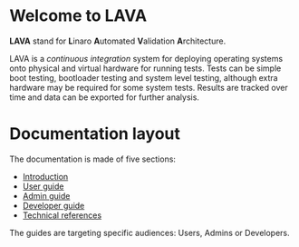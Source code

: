 # Welcome to LAVA

**LAVA** stand for **L**inaro **A**utomated **V**alidation **A**rchitecture.

LAVA is a *continuous integration* system for deploying operating systems onto
physical and virtual hardware for running tests.
Tests can be simple boot testing, bootloader testing and system level testing,
although extra hardware may be required for some system tests.
Results are tracked over time and data can be exported for further analysis.

# Documentation layout

The documentation is made of five sections:

* [Introduction](introduction/concepts.md)
* [User guide](user/first-steps.md)
* [Admin guide](admin/first-steps.md)
* [Developer guide](developer/first-steps.md)
* [Technical references](technical-references/architecture.md)

The guides are targeting specific audiences: Users, Admins or Developers.
